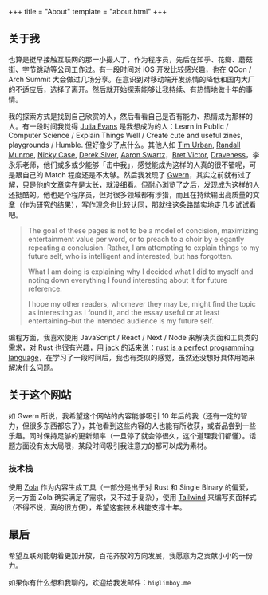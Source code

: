 +++
title = "About"
template = "about.html"
+++

## 关于我

也算是挺早接触互联网的那一小撮人了，作为程序员，先后在知乎、花瓣、蘑菇街、字节跳动等公司工作过。有一段时间对 iOS 开发比较感兴趣，也在 QCon / Arch Summit 大会做过几场分享。在意识到对移动端开发热情的降低和国内大厂的不适应后，选择了离开。然后就开始探索能够让我持续、有热情地做十年的事情。

我的探索方式是找到自己欣赏的人，然后看看自己是否有能力、热情成为那样的人。有一段时间我觉得 [Julia Evans](https://jvns.ca) 是我想成为的人：Learn in Public / Computer Science / Explain Things Well / Create cute and useful zines, playgrounds / Humble. 但好像少了点什么。其他人如 [Tim Urban](https://waitbutwhy.com), [Randall Munroe](http://xkcd.com), [Nicky Case](https://ncase.me), [Derek Siver](https://sive.rs), [Aaron Swartz](http://aaronsw.com)，[Bret Victor](http://worrydream.com), [Draveness](https://draveness.me)，李永乐老师，他们或多或少能够「击中我」，感觉能成为这样的人真的很不错呢，可是跟自己的 Match 程度还是不太够。然后我发现了 [Gwern](https://gwern.net)，其实之前就有过了解，只是他的文章实在是太长，就没细看。但耐心浏览了之后，发现成为这样的人还挺酷的。他也是个程序员，但对很多领域都有涉猎，而且在持续输出高质量的文章（作为研究的结果），写作理念也比较认同，那就往这条路踏实地走几步试试看吧。

> The goal of these pages is not to be a model of concision, maximizing entertainment value per word, or to preach to a choir by elegantly repeating a conclusion. Rather, I am attempting to explain things to my future self, who is intelligent and interested, but has forgotten.
>
> What I am doing is explaining why I decided what I did to myself and noting down everything I found interesting about it for future reference.
>
> I hope my other readers, whomever they may be, might find the topic as interesting as I found it, and the essay useful or at least entertaining–but the intended audience is my future self.

编程方面，我喜欢使用 JavaScript / React / Next / Node 来解决页面和工具类的需求，对 Rust 也很有兴趣，用 [jack](https://twitter.com/jack) 的话来说：[rust is a perfect programming language](https://twitter.com/jack/status/1474263588651126788)，在学习了一段时间后，我也有类似的感觉，虽然还没想好具体用她来解决什么问题。

## 关于这个网站

如 Gwern 所说，我希望这个网站的内容能够吸引 10 年后的我（还有一定的智力，但很多东西都忘了），其他看到这些内容的人也能有所收获，或者品尝到一些乐趣。同时保持足够的更新频率（一旦停了就会停很久，这个道理我们都懂）。话题方面没有太大局限，某段时间吸引我注意力的都可以成为素材。

### 技术栈

使用 [Zola](https://www.getzola.org) 作为内容生成工具（一部分是出于对 Rust 和 Single Binary 的偏爱，另一方面 Zola 确实满足了需求，又不过于复杂），使用 [Tailwind](http://tailwindcss.com) 来编写页面样式（不得不说，真的很方便），希望这套技术栈能支撑十年。

## 最后

希望互联网能朝着更加开放，百花齐放的方向发展，我愿意为之贡献小小的一份力。

如果你有什么想和我聊的，欢迎给我发邮件：`hi@limboy.me`
